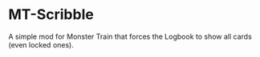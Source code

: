 # MT-Scribble
A simple mod for Monster Train that forces the Logbook to show all cards (even locked ones).
